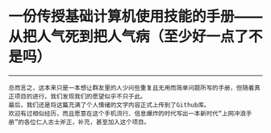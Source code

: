 # 一份传授基础计算机使用技能的手册——从把人气死到把人气病（至少好一点了不是吗）
---
    总而言之，这本来只是一本想让群友里的人少问些重复且无用而简单问题所写的手册，但随着真正项目的进行，我们发现我们的愿望似乎不只于此。
    最后，我们还是将这篇充满了个人情绪的文字内容正式上传到了Github库。
    欢迎有过相似经历，而且愿意在这个手机流行、信息爆炸的时代写出一本新时代“上网冲浪手册”的各位仁人志士斧正，补充，甚至加入这个项目。
